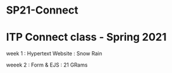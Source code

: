 # SP21-Connect
ITP Connect class - Spring 2021
=======
week 1 : Hypertext Website : Snow Rain

weeek 2 : Form & EJS : 21 GRams
